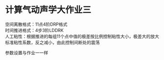 # 计算气动声学大作业三
空间离散格式：11点4阶DRP格式  
时间推进格式：4步3阶LDDRK  
人工粘性：根据推进的每组11个点中值的极差按比例控制粘性大小，极差大的放大标准粘性系数，反之减小，由此控制间断处的震荡  

参数设置与作业一一样
